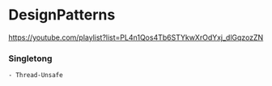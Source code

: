 # DesignPatterns
https://youtube.com/playlist?list=PL4n1Qos4Tb6STYkwXrOdYxj_dlGqzozZN

### Singletong
    - Thread-Unsafe